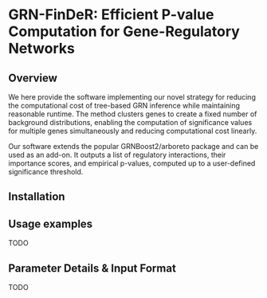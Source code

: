# GRN-FinDeR: Efficient P-value Computation for Gene-Regulatory Networks

## Overview

We here provide the software implementing our novel strategy for reducing the computational cost of tree-based GRN inference while maintaining reasonable runtime. The method clusters genes to create a fixed number of background distributions, enabling the computation of significance values for multiple genes simultaneously and reducing computational cost linearly.

Our software extends the popular GRNBoost2/arboreto package and can be used as an add-on. It outputs a list of regulatory interactions, their importance scores, and empirical p-values, computed up to a user-defined significance threshold.

## Installation
[](img/flowchart_grn_finder.svg-1.pdf)

## Usage examples

TODO

## Parameter Details & Input Format

TODO
